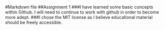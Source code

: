 #Markdown file
##Assignment 1
###I have learned some basic concepts within Github. I will need to continue to work with github in order to become more adept.
###I chose the MIT license as I believe educational material should be freely accessible.
